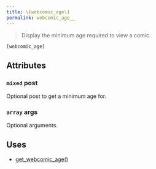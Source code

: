 ```yaml
---
title: \[webcomic_age\]
permalink: webcomic_age__
---
```


> Display the minimum age required to view a comic.

```php
[webcomic_age]
```

## Attributes

### `mixed` post
Optional post to get a minimum age for.

### `array` args
Optional arguments.

## Uses
- [get_webcomic_age()](get_webcomic_age())
